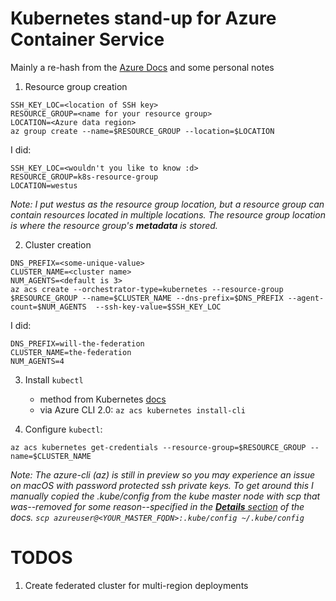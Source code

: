# Kubernetes stand-up for Azure Container Service

Mainly a re-hash from the [Azure Docs](https://docs.microsoft.com/en-us/azure/container-service/container-service-kubernetes-walkthrough)
and some personal notes

1. Resource group creation
```
SSH_KEY_LOC=<location of SSH key>
RESOURCE_GROUP=<name for your resource group>
LOCATION=<Azure data region>
az group create --name=$RESOURCE_GROUP --location=$LOCATION
```

I did:
```
SSH_KEY_LOC=<wouldn't you like to know :d>
RESOURCE_GROUP=k8s-resource-group
LOCATION=westus
```
*Note: I put westus as the resource group location, but a 
resource group can contain resources located in multiple locations. 
The resource group location is where the resource group's **metadata** is stored.*

2. Cluster creation
```
DNS_PREFIX=<some-unique-value>
CLUSTER_NAME=<cluster name>
NUM_AGENTS=<default is 3>
az acs create --orchestrator-type=kubernetes --resource-group $RESOURCE_GROUP --name=$CLUSTER_NAME --dns-prefix=$DNS_PREFIX --agent-count=$NUM_AGENTS  --ssh-key-value=$SSH_KEY_LOC
```

I did:
```
DNS_PREFIX=will-the-federation
CLUSTER_NAME=the-federation
NUM_AGENTS=4
```

3. Install `kubectl`
    - method from Kubernetes [docs](http://kubernetes.io/docs/user-guide/prereqs/)
    - via Azure CLI 2.0: `az acs kubernetes install-cli`

4. Configure `kubectl`:
```
az acs kubernetes get-credentials --resource-group=$RESOURCE_GROUP --name=$CLUSTER_NAME
```
*Note: The azure-cli (az) is still in preview so you may experience an issue on macOS with password
protected ssh private keys. To get around this I manually copied the .kube/config from the kube master node 
with scp that was--removed for some reason--specified in the [**Details** section](https://docs.microsoft.com/en-us/azure/container-service/container-service-kubernetes-walkthrough#details) 
of the docs. `scp azureuser@<YOUR_MASTER_FQDN>:.kube/config ~/.kube/config`*

# TODOS
1. Create federated cluster for multi-region deployments